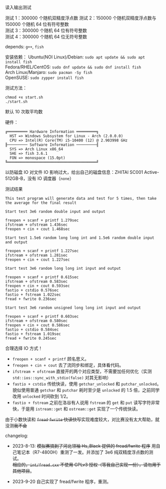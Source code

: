 读入输出测试

测试 1：300000 个随机双精度浮点数
测试 2：150000 个随机双精度浮点数与 150000 个随机 64 位有符号整数  
测试 3：300000 个随机 64 位有符号整数  
测试 4：300000 个随机 64 位无符号整数

depends: `g++`, `fish`

安装依赖：
Ubuntu(NOI Linux)/Debian: `sudo apt update && sudo apt install fish`  
Fedora/RHEL/CentOS: `sudo dnf update && sudo dnf install fish`  
Arch Linux/Manjaro: `sudo pacman -Sy fish`  
OpenSUSE: `sudo zypper install fish`

测试方法：
```
chmod +x start.sh
./start.sh
```

默认 10 次取平均数


硬件：
```
╔═════════ Hardware Information ═════════╗
  HST => Windows Subsystem for Linux - Arch (2.0.0.0)
  CPU => Intel(R) Core(TM) i5-10400 (12) @ 2.903998 GHz
╟───────── Software Information ─────────╢
  SYS => Arch Linux x86_64
  SHE => fish 3.6.1
  FON => monospace (15.0pt)
╚════════════════════════════════════════╝
```
以防磁盘 IO 对文件 IO 影响过大，给出自己的磁盘信息：ZHITAI SC001 Active-512GB-B，没有 IO 调度器（`none`）

测试结果

```
This test program will generate data and test for 5 times, then take the average for the final result

Start test 3e6 random double input and output

freopen + scanf + printf 1.279sec
ifstream + ofstream 1.436sec
freopen + cin + cout 1.468sec

Start test 1.5e6 random long long int and 1.5e6 random double input and output

freopen + scanf + printf 1.227sec
ifstream + ofstream 1.281sec
freopen + cin + cout 1.227sec

Start test 3e6 random long long int input and output

freopen + scanf + printf 0.615sec
ifstream + ofstream 0.583sec
freopen + cin + cout 0.593sec
fastio + cstdio 0.576sec
fastio + fstream 1.022sec
fread + fwrite 0.236sec

Start test 3e6 random unsigned long long int input and output

freopen + scanf + printf 0.603sec
ifstream + ofstream 0.580sec
freopen + cin + cout 0.586sec
fastio + cstdio 0.584sec
fastio + fstream 1.019sec
fread + fwrite 0.245sec
```

合理选择 IO 方式！

- `freopen + scanf + printf` 顾名思义。
- `freopen + cin + cout` 去了流同步和绑定，具体看代码。
- `ifstream + ofstream` 直接开的两个对应类型，不需要加任何优化（实测 `std::ios::sync_with_stdio(false)` 对其无影响）
- `fastio + cstdio` 传统快读，使用 `getchar_unlocked` 和 `putchar_unlocked`。貌似使用普通 `getchar` 和 `putchar` 耗时至少是 `unlocked` 的 1.5 倍，之前同学改用 `unlocked` 时间砍到 1/2。
- `fastio + fstream` 之前在洛谷有人说用 `fstream` 的 `get` 和 `put` 读写字符非常快，于是用 `istream::get` 和 `ostream::get` 实现了一个传统快读。

由于小数快读和 ~~`fread` `fwrite` 快读快写~~实现难度较大，对比赛没有太大帮助，就没测~~我不会~~

changelog:

- 2023-8-13: ~~模拟赛搞到了河北领袖 Hs_Black 提供的 fread/fwrite 程序~~ 用自己笔记本（R7-4800H）重测了一发。并添加了 3e6 纯双精度浮点数的测试。  
  ~~相应的，`int/fread.cxx` 不使用 GPLv3 授权（等我自己实现一份），请勿用于其他项目~~。

- 2023-9-20 自己实现了 fread/fwrite 程序，重测。
